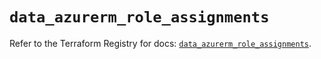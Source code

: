 # `data_azurerm_role_assignments`

Refer to the Terraform Registry for docs: [`data_azurerm_role_assignments`](https://registry.terraform.io/providers/hashicorp/azurerm/4.44.0/docs/data-sources/role_assignments).
